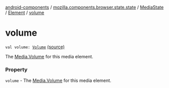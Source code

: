 [android-components](../../../index.md) / [mozilla.components.browser.state.state](../../index.md) / [MediaState](../index.md) / [Element](index.md) / [volume](./volume.md)

# volume

`val volume: `[`Volume`](../../../mozilla.components.concept.engine.media/-media/-volume/index.md) [(source)](https://github.com/mozilla-mobile/android-components/blob/master/components/browser/state/src/main/java/mozilla/components/browser/state/state/MediaState.kt#L49)

The [Media.Volume](../../../mozilla.components.concept.engine.media/-media/-volume/index.md) for this media element.

### Property

`volume` - The [Media.Volume](../../../mozilla.components.concept.engine.media/-media/-volume/index.md) for this media element.